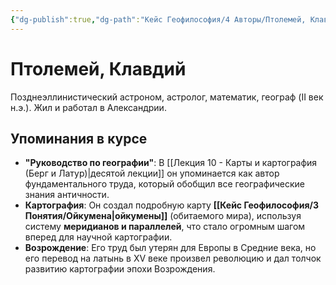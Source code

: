 ```yaml
---
{"dg-publish":true,"dg-path":"Кейс Геофилософия/4 Авторы/Птолемей, Клавдий","permalink":"/kejs-geofilosofiya/4-avtory/ptolemej-klavdij/","dgShowLocalGraph":true}
---
```


# Птолемей, Клавдий

Позднеэллинистический астроном, астролог, математик, географ (II век н.э.). Жил и работал в Александрии.

## Упоминания в курсе
- **"Руководство по географии"**: В [[Лекция 10 - Карты и картография (Берг и Латур)\|десятой лекции]] он упоминается как автор фундаментального труда, который обобщил все географические знания античности.
- **Картография**: Он создал подробную карту **[[Кейс Геофилософия/3 Понятия/Ойкумена\|ойкумены]]** (обитаемого мира), используя систему **меридианов и параллелей**, что стало огромным шагом вперед для научной картографии.
- **Возрождение**: Его труд был утерян для Европы в Средние века, но его перевод на латынь в XV веке произвел революцию и дал толчок развитию картографии эпохи Возрождения.